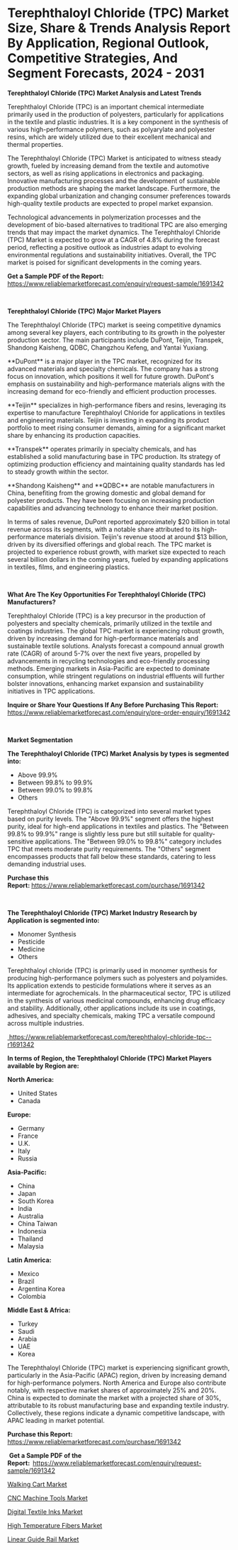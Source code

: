 <p><h1>Terephthaloyl Chloride (TPC) Market Size, Share & Trends Analysis Report By Application, Regional Outlook, Competitive Strategies, And Segment Forecasts, 2024 - 2031</h1></p><p><strong>Terephthaloyl Chloride (TPC) Market Analysis and Latest Trends</strong></p>
<p><p>Terephthaloyl Chloride (TPC) is an important chemical intermediate primarily used in the production of polyesters, particularly for applications in the textile and plastic industries. It is a key component in the synthesis of various high-performance polymers, such as polyarylate and polyester resins, which are widely utilized due to their excellent mechanical and thermal properties.</p><p>The Terephthaloyl Chloride (TPC) Market is anticipated to witness steady growth, fueled by increasing demand from the textile and automotive sectors, as well as rising applications in electronics and packaging. Innovative manufacturing processes and the development of sustainable production methods are shaping the market landscape. Furthermore, the expanding global urbanization and changing consumer preferences towards high-quality textile products are expected to propel market expansion.</p><p>Technological advancements in polymerization processes and the development of bio-based alternatives to traditional TPC are also emerging trends that may impact the market dynamics. The Terephthaloyl Chloride (TPC) Market is expected to grow at a CAGR of 4.8% during the forecast period, reflecting a positive outlook as industries adapt to evolving environmental regulations and sustainability initiatives. Overall, the TPC market is poised for significant developments in the coming years.</p></p>
<p><strong>Get a Sample PDF of the Report:&nbsp;</strong> <a href="https://www.reliablemarketforecast.com/enquiry/request-sample/1691342?utm_campaign=1600&utm_medium=2&utm_source=Github&utm_content=ia&utm_term=17102024&utm_id=terephthaloyl-chloride-tpc">https://www.reliablemarketforecast.com/enquiry/request-sample/1691342</a></p>
<p>&nbsp;</p>
<p><strong>Terephthaloyl Chloride (TPC) Major Market Players</strong></p>
<p><p>The Terephthaloyl Chloride (TPC) market is seeing competitive dynamics among several key players, each contributing to its growth in the polyester production sector. The main participants include DuPont, Teijin, Transpek, Shandong Kaisheng, QDBC, Changzhou Kefeng, and Yantai Yuxiang.</p><p>**DuPont** is a major player in the TPC market, recognized for its advanced materials and specialty chemicals. The company has a strong focus on innovation, which positions it well for future growth. DuPont's emphasis on sustainability and high-performance materials aligns with the increasing demand for eco-friendly and efficient production processes.</p><p>**Teijin** specializes in high-performance fibers and resins, leveraging its expertise to manufacture Terephthaloyl Chloride for applications in textiles and engineering materials. Teijin is investing in expanding its product portfolio to meet rising consumer demands, aiming for a significant market share by enhancing its production capacities.</p><p>**Transpek** operates primarily in specialty chemicals, and has established a solid manufacturing base in TPC production. Its strategy of optimizing production efficiency and maintaining quality standards has led to steady growth within the sector.</p><p>**Shandong Kaisheng** and **QDBC** are notable manufacturers in China, benefiting from the growing domestic and global demand for polyester products. They have been focusing on increasing production capabilities and advancing technology to enhance their market position.</p><p>In terms of sales revenue, DuPont reported approximately $20 billion in total revenue across its segments, with a notable share attributed to its high-performance materials division. Teijin's revenue stood at around $13 billion, driven by its diversified offerings and global reach. The TPC market is projected to experience robust growth, with market size expected to reach several billion dollars in the coming years, fueled by expanding applications in textiles, films, and engineering plastics.</p></p>
<p>&nbsp;</p>
<p><strong>What Are The Key Opportunities For Terephthaloyl Chloride (TPC) Manufacturers?</strong></p>
<p><p>Terephthaloyl Chloride (TPC) is a key precursor in the production of polyesters and specialty chemicals, primarily utilized in the textile and coatings industries. The global TPC market is experiencing robust growth, driven by increasing demand for high-performance materials and sustainable textile solutions. Analysts forecast a compound annual growth rate (CAGR) of around 5-7% over the next five years, propelled by advancements in recycling technologies and eco-friendly processing methods. Emerging markets in Asia-Pacific are expected to dominate consumption, while stringent regulations on industrial effluents will further bolster innovations, enhancing market expansion and sustainability initiatives in TPC applications.</p></p>
<p><strong>Inquire or Share Your Questions If Any Before Purchasing This Report:</strong> <a href="https://www.reliablemarketforecast.com/enquiry/pre-order-enquiry/1691342?utm_campaign=1600&utm_medium=2&utm_source=Github&utm_content=ia&utm_term=17102024&utm_id=terephthaloyl-chloride-tpc">https://www.reliablemarketforecast.com/enquiry/pre-order-enquiry/1691342</a></p>
<p>&nbsp;</p>
<p><strong>Market Segmentation</strong></p>
<p><strong>The Terephthaloyl Chloride (TPC) Market Analysis by types is segmented into:</strong></p>
<p><ul><li>Above 99.9%</li><li>Between 99.8% to 99.9%</li><li>Between 99.0% to 99.8%</li><li>Others</li></ul></p>
<p><p>Terephthaloyl Chloride (TPC) is categorized into several market types based on purity levels. The "Above 99.9%" segment offers the highest purity, ideal for high-end applications in textiles and plastics. The "Between 99.8% to 99.9%" range is slightly less pure but still suitable for quality-sensitive applications. The "Between 99.0% to 99.8%" category includes TPC that meets moderate purity requirements. The "Others" segment encompasses products that fall below these standards, catering to less demanding industrial uses.</p></p>
<p><strong>Purchase this Report:&nbsp;</strong><a href="https://www.reliablemarketforecast.com/purchase/1691342?utm_campaign=1600&utm_medium=2&utm_source=Github&utm_content=ia&utm_term=17102024&utm_id=terephthaloyl-chloride-tpc">https://www.reliablemarketforecast.com/purchase/1691342</a></p>
<p>&nbsp;</p>
<p><strong>The Terephthaloyl Chloride (TPC) Market Industry Research by Application is segmented into:</strong></p>
<p><ul><li>Monomer Synthesis</li><li>Pesticide</li><li>Medicine</li><li>Others</li></ul></p>
<p><p>Terephthaloyl chloride (TPC) is primarily used in monomer synthesis for producing high-performance polymers such as polyesters and polyamides. Its application extends to pesticide formulations where it serves as an intermediate for agrochemicals. In the pharmaceutical sector, TPC is utilized in the synthesis of various medicinal compounds, enhancing drug efficacy and stability. Additionally, other applications include its use in coatings, adhesives, and specialty chemicals, making TPC a versatile compound across multiple industries.</p></p>
<p><a href="https://www.reliablemarketforecast.com/terephthaloyl-chloride-tpc--r1691342?utm_campaign=1600&utm_medium=2&utm_source=Github&utm_content=ia&utm_term=17102024&utm_id=terephthaloyl-chloride-tpc">&nbsp;https://www.reliablemarketforecast.com/terephthaloyl-chloride-tpc--r1691342</a></p>
<p><strong>In terms of Region, the Terephthaloyl Chloride (TPC) Market Players available by Region are:</strong></p>
<p>
    <p> <strong> North America: </strong>
        <ul>
            <li>United States</li>
            <li>Canada</li>
        </ul>
        </p> 
    <p> <strong> Europe: </strong>
        <ul>
            <li>Germany</li>
            <li>France</li>
            <li>U.K.</li>
            <li>Italy</li>
            <li>Russia</li>
        </ul>
        </p> 
    <p> <strong> Asia-Pacific: </strong>
        <ul>
            <li>China</li>
            <li>Japan</li>
            <li>South Korea</li>
            <li>India</li>
            <li>Australia</li>
            <li>China Taiwan</li>
            <li>Indonesia</li>
            <li>Thailand</li>
            <li>Malaysia</li>
        </ul>
        </p> 
    <p> <strong> Latin America: </strong>
        <ul>
            <li>Mexico</li>
            <li>Brazil</li>
            <li>Argentina Korea</li>
            <li>Colombia</li>
        </ul>
        </p> 
    <p> <strong> Middle East & Africa: </strong>
        <ul>
            <li>Turkey</li>
            <li>Saudi</li>
            <li>Arabia</li>
            <li>UAE</li>
            <li>Korea</li>
        </ul>
    </p>
    </p>
<p><p>The Terephthaloyl Chloride (TPC) market is experiencing significant growth, particularly in the Asia-Pacific (APAC) region, driven by increasing demand for high-performance polymers. North America and Europe also contribute notably, with respective market shares of approximately 25% and 20%. China is expected to dominate the market with a projected share of 30%, attributable to its robust manufacturing base and expanding textile industry. Collectively, these regions indicate a dynamic competitive landscape, with APAC leading in market potential.</p></p>
<p><strong>Purchase this Report: </strong><a href="https://www.reliablemarketforecast.com/purchase/1691342?utm_campaign=1600&utm_medium=2&utm_source=Github&utm_content=ia&utm_term=17102024&utm_id=terephthaloyl-chloride-tpc">https://www.reliablemarketforecast.com/purchase/1691342</a></p>
<p>&nbsp;<strong>Get a Sample PDF of the Report:&nbsp;&nbsp;</strong><a href="https://www.reliablemarketforecast.com/enquiry/request-sample/1691342?utm_campaign=1600&utm_medium=2&utm_source=Github&utm_content=ia&utm_term=17102024&utm_id=terephthaloyl-chloride-tpc">https://www.reliablemarketforecast.com/enquiry/request-sample/1691342</a></p>
<p><strong></strong></p>
<p><p><a href="https://www.linkedin.com/pulse/strategic-roadmap-global-walking-cart-market-insights-opportunities-czd2c?utm_campaign=1600&utm_medium=2&utm_source=Github&utm_content=ia&utm_term=17102024&utm_id=terephthaloyl-chloride-tpc">Walking Cart Market</a></p><p><a href="https://issuu.com/reportprime-2/docs/cnc-machine-tools-market-size-2030._46f3b34a7a98b6?utm_campaign=1600&utm_medium=2&utm_source=Github&utm_content=ia&utm_term=17102024&utm_id=terephthaloyl-chloride-tpc">CNC Machine Tools Market</a></p><p><a href="https://github.com/clalor9ey/Market-Research-Report-List-1/blob/main/digital-textile-inks-market.md?utm_campaign=1600&utm_medium=2&utm_source=Github&utm_content=ia&utm_term=17102024&utm_id=terephthaloyl-chloride-tpc">Digital Textile Inks Market</a></p><p><a href="https://github.com/wenonaelwil/Market-Research-Report-List-1/blob/main/high-temperature-fibers-market.md?utm_campaign=1600&utm_medium=2&utm_source=Github&utm_content=ia&utm_term=17102024&utm_id=terephthaloyl-chloride-tpc">High Temperature Fibers Market</a></p><p><a href="https://issuu.com/reportprime-2/docs/linear-guide-rail-market-size-2030._b5a69be395c89b?utm_campaign=1600&utm_medium=2&utm_source=Github&utm_content=ia&utm_term=17102024&utm_id=terephthaloyl-chloride-tpc">Linear Guide Rail Market</a></p></p>